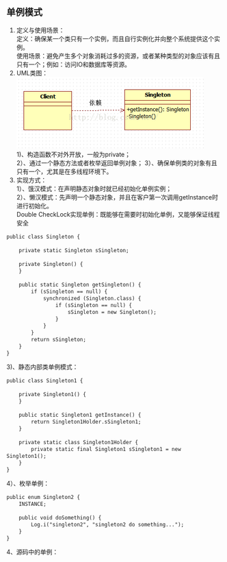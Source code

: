## 单例模式 ##
1. 定义与使用场景：   
  定义：确保某一个类只有一个实例，而且自行实例化并向整个系统提供这个实例。  
  使用场景：避免产生多个对象消耗过多的资源，或者某种类型的对象应该有且只有一个；例如：访问IO和数据库等资源。 
2. UML类图：  
  ![](https://github.com/yqlee/DesignPatternsNotes/blob/master/%E8%AE%BE%E8%AE%A1%E6%A8%A1%E5%BC%8F/UML/1%E3%80%81%E5%8D%95%E4%BE%8B%E6%A8%A1%E5%BC%8FUML.png)  
  1)、构造函数不对外开放，一般为private；  
  2）、通过一个静态方法或者枚举返回单例对象；
  3）、确保单例类的对象有且只有一个，尤其是在多线程环境下。
3. 实现方式：  
  1）、饿汉模式：在声明静态对象时就已经初始化单例实例；  
  2）、懒汉模式：先声明一个静态对象，并且在客户第一次调用getInstance时进行初始化。  
  Double CheckLock实现单例：既能够在需要时初始化单例，又能够保证线程安全  
  <pre><code>public class Singleton {

    private static Singleton sSingleton;

    private Singleton() {
    }

    public static Singleton getSingleton() {
        if (sSingleton == null) {
            synchronized (Singleton.class) {
                if (sSingleton == null) {
                    sSingleton = new Singleton();
                }
            }
        }
        return sSingleton;
    }
}</code></pre>  
  3)、静态内部类单例模式：  
  <pre><code>public class Singleton1 {

    private Singleton1() {
    }

    public static Singleton1 getInstance() {
        return Singleton1Holder.sSingleton1;
    }

    private static class Singleton1Holder {
        private static final Singleton1 sSingleton1 = new Singleton1();
    }
}
</code></pre>  
  4）、枚举单例：  
  <pre><code>public enum Singleton2 {
    INSTANCE;

    public void doSomething() {
        Log.i("singleton2", "singleton2 do something...");
    }
}
</code></pre> 
 4、源码中的单例：